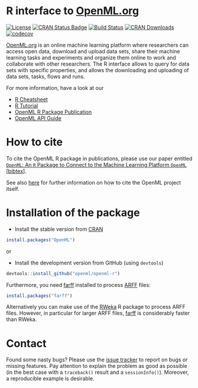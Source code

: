 # R interface to [OpenML.org](http://www.openml.org/) 

[![License](https://img.shields.io/badge/License-BSD%203--Clause-blue.svg)](https://opensource.org/licenses/BSD-3-Clause)
[![CRAN Status Badge](http://www.r-pkg.org/badges/version/OpenML)](http://cran.r-project.org/web/packages/OpenML)
[![Build Status](https://travis-ci.org/openml/openml-r.svg?branch=master)](https://travis-ci.org/openml/openml-r)
[![CRAN Downloads](http://cranlogs.r-pkg.org/badges/OpenML)](http://cran.rstudio.com/web/packages/OpenML/index.html)
[![codecov](https://codecov.io/gh/openml/openml-r/branch/master/graph/badge.svg)](https://codecov.io/gh/openml/openml-r)

[OpenML.org](http://www.openml.org/frontend/page/home) is an online machine learning platform where researchers can access open data, download and upload data sets, share their machine learning tasks and experiments and organize them online to work and collaborate with other researchers. 
The R interface allows to query for data sets with specific properties, and allows the downloading and uploading of data sets, tasks, flows and runs.

For more information, have a look at our
- [R Cheatsheet](https://github.com/openml/openml-r/blob/master/vignettes/openml-cheatsheet.pdf)
- [R Tutorial](http://openml.github.io/openml-r) 
- [OpenML R Package Publication](http://dx.doi.org/10.1007/s00180-017-0742-2)
- [OpenML API Guide](https://www.openml.org/guide/api)

# How to cite

To cite the OpenML R package in publications, please use our paper entitled [`OpenML`: An `R` Package to Connect to the Machine Learning Platform `OpenML`](http://dx.doi.org/10.1007/s00180-017-0742-2) [[bibtex](https://citation-needed.springer.com/v2/references/10.1007/s00180-017-0742-2?format=bibtex&flavour=citation)].

See also [here](https://www.openml.org/cite) for further information on how to cite the OpenML project itself.

# Installation of the package

- Install the stable version from [CRAN](https://cran.r-project.org/web/packages/OpenML/index.html)
```r
install.packages("OpenML")
```
or

- Install the development version from GitHub (using `devtools`)
```r
devtools::install_github("openml/openml-r")
```

Furthermore, you need [farff](https://github.com/mlr-org/farff) installed to process [ARFF](http://www.cs.waikato.ac.nz/ml/weka/arff.html) files:
```r
install.packages("farff")
```
Alternatively you can make use of the [RWeka](https://cran.r-project.org/web/packages/RWeka/index.html) R package to process ARFF files. However, in particular for larger ARFF files, [farff](https://github.com/mlr-org/farff) is considerably faster than RWeka.

# Contact

Found some nasty bugs? Please use the [issue tracker](https://github.com/openml/openml-r/issues) to report on bugs or missing features. Pay attention to explain the problem as good as possible (in the best case with a `traceback()` result and a `sessionInfo()`). Moreover, a reproducible example is desirable.
